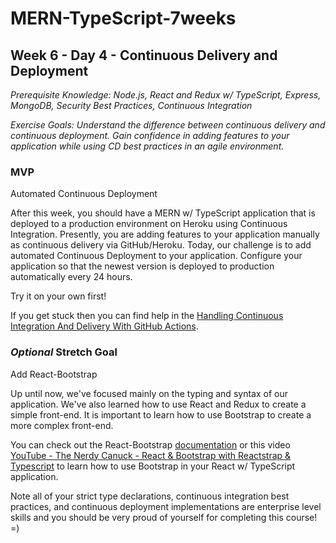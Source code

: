 # MERN-TypeScript-7weeks

## Week 6 - Day 4 - Continuous Delivery and Deployment

*Prerequisite Knowledge: Node.js, React and Redux w/ TypeScript, Express, MongoDB, Security Best Practices, Continuous Integration*

*Exercise Goals: Understand the difference between continuous delivery and continuous deployment. Gain confidence in adding features to your application while using CD best practices in an agile environment.*

### MVP
Automated Continuous Deployment

After this week, you should have a MERN w/ TypeScript application that is deployed to a production environment on Heroku using Continuous Integration. Presently, you are adding features to your application manually as continuous delivery via GitHub/Heroku. Today, our challenge is to add automated Continuous Deployment to your application. Configure your application so that the newest version is deployed to production automatically every 24 hours.

Try it on your own first!

If you get stuck then you can find help in the [Handling Continuous Integration And Delivery With GitHub Actions](https://www.smashingmagazine.com/2020/10/handling-continuous-integration-delivery-github-actions/).

### *Optional* Stretch Goal
Add React-Bootstrap

Up until now, we've focused mainly on the typing and syntax of our application. We've also learned how to use React and Redux to create a simple front-end. It is important to learn how to use Bootstrap to create a more complex front-end.

You can check out the React-Bootstrap [documentation](https://react-bootstrap.github.io/components/) or this video [YouTube - The Nerdy Canuck - React & Bootstrap with Reactstrap & Typescript](https://www.youtube.com/watch?v=KkvuQoOGvsw) to learn how to use Bootstrap in your React w/ TypeScript application.

Note all of your strict type declarations, continuous integration best practices, and continuous deployment implementations are enterprise level skills and you should be very proud of yourself for completing this course! =)